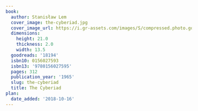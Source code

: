 ```yaml
---
book:
  author: Stanisław Lem
  cover_image: the-cyberiad.jpg
  cover_image_url: https://i.gr-assets.com/images/S/compressed.photo.goodreads.com/books/1166889908l/18194._SX98_.jpg
  dimensions:
    height: 21.0
    thickness: 2.0
    width: 13.5
  goodreads: '18194'
  isbn10: 0156027593
  isbn13: '9780156027595'
  pages: 312
  publication_year: '1965'
  slug: the-cyberiad
  title: The Cyberiad
plan:
  date_added: '2018-10-16'
---
```

